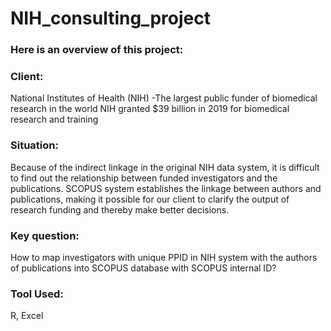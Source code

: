 # NIH_consulting_project

### Here is an overview of this project:

### Client: 
National Institutes of Health (NIH) -The largest public funder of biomedical research in the world 
NIH granted $39 billion in 2019 for biomedical research and training

### Situation:
Because of the indirect linkage in the original NIH data system, it is difficult to find out the relationship between funded investigators and the publications. SCOPUS system establishes the linkage between authors and publications, making it possible for our client to clarify the output of research funding and thereby make better decisions.

### Key question: 
How to map investigators with unique PPID in NIH system with the authors of publications into SCOPUS database with SCOPUS internal ID? 

### Tool Used:
R, Excel
